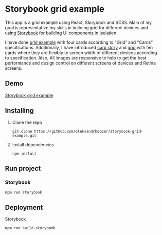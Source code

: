 # Storybook grid example

This app is a grid example using React, Storybook and SCSS. Main of my goal is representative my skills in building grid
for different devices and using [Storybook](https://storybook.js.org/) for building UI components in isolation.

I have
done [grid example](https://dev7778.dp9gsdsmko0pk.amplifyapp.com/?path=/story/grid--with-cards&args=columnCount:3)
with four cards according to "Grid" and "Cards" specifications. Additionally, I have
introduced [card story](https://dev7778.dp9gsdsmko0pk.amplifyapp.com/?path=/story/card--default) and
[grid](https://dev7778.dp9gsdsmko0pk.amplifyapp.com/?path=/story/grid--simple) with ten cards where they are flexibly to
screen width of different devices according to specification. Also, All images are responsive to help to get the
best performance and design control on different screens of devices and Retina screens.

## Demo

[Storybook grid example](https://dev7778.dp9gsdsmko0pk.amplifyapp.com/)

## Installing

1. Clone the repo
    ```
    git clone https://github.com/oleksandrkobzar/storybook-grid-example.git
    ```
2. Install dependencies
    ```
    npm install
    ``` 

## Run project

### Storybook

```
npm run storybook
```

## Deployment

Storybook

```
npm run build-storybook
```
